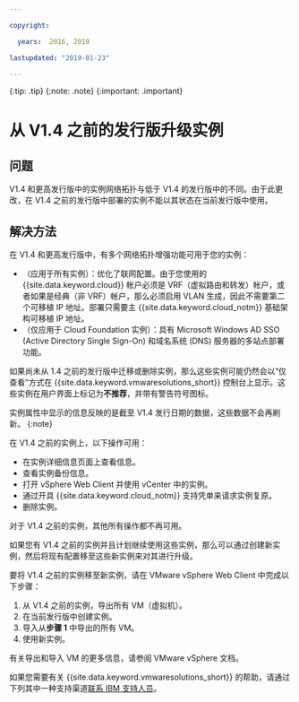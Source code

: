 ```yaml
---

copyright:

  years:  2016, 2019

lastupdated: "2019-01-23"

---
```


{:tip: .tip}
{:note: .note}
{:important: .important}

# 从 V1.4 之前的发行版升级实例

## 问题

V1.4 和更高发行版中的实例网络拓扑与低于 V1.4 的发行版中的不同。由于此更改，在 V1.4 之前的发行版中部署的实例不能以其状态在当前发行版中使用。

## 解决方法

在 V1.4 和更高发行版中，有多个网络拓扑增强功能可用于您的实例：
* （应用于所有实例）：优化了联网配置。由于您使用的 {{site.data.keyword.cloud}} 帐户必须是 VRF（虚拟路由和转发）帐户，或者如果是经典（非 VRF）帐户，那么必须启用 VLAN 生成，因此不需要第二个可移植 IP 地址。部署只需要主 {{site.data.keyword.cloud_notm}} 基础架构可移植 IP 地址。
* （仅应用于 Cloud Foundation 实例）：具有 Microsoft Windows AD SSO (Active Directory Single Sign-On) 和域名系统 (DNS) 服务器的多站点部署功能。

如果尚未从 1.4 之前的发行版中迁移或删除实例，那么这些实例可能仍然会以“仅查看”方式在 {{site.data.keyword.vmwaresolutions_short}} 控制台上显示。这些实例在用户界面上标记为**不推荐**，并带有警告符号图标。

实例属性中显示的信息反映的是截至 V1.4 发行日期的数据，这些数据不会再刷新。
{:note}

在 V1.4 之前的实例上，以下操作可用：
*  在实例详细信息页面上查看信息。
*  查看实例备份信息。
*  打开 vSphere Web Client 并使用 vCenter 中的实例。
*  通过开具 {{site.data.keyword.cloud_notm}} 支持凭单来请求实例复原。
*  删除实例。

对于 V1.4 之前的实例，其他所有操作都不再可用。

如果您有 V1.4 之前的实例并且计划继续使用这些实例，那么可以通过创建新实例，然后将现有配置移至这些新实例来对其进行升级。

要将 V1.4 之前的实例移至新实例，请在 VMware vSphere Web Client 中完成以下步骤：
1. 从 V1.4 之前的实例，导出所有 VM（虚拟机）。
2. 在当前发行版中创建实例。
3. 导入从**步骤 1** 中导出的所有 VM。
4. 使用新实例。

有关导出和导入 VM 的更多信息，请参阅 VMware vSphere 文档。

如果您需要有关 {{site.data.keyword.vmwaresolutions_short}} 的帮助，请通过下列其中一种支持渠道[联系 IBM 支持人员](/docs/services/vmwaresolutions/vmonic/trbl_support.html)。
